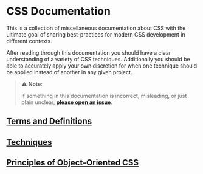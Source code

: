 # CSS Documentation

This is a collection of miscellaneous documentation about CSS with the ultimate goal of sharing best-practices for modern CSS development in different contexts.

After reading through this documentation you should have a clear understanding of a variety of CSS techniques. Additionally you should be able to accurately apply your own discretion for when one technique should be applied instead of another in any given project.

> :warning: **Note**:
> 
> If something in this documentation is incorrect, misleading, or just plain unclear, [**please open an issue**][issues].

## [Terms and Definitions][pedantry]

## [Techniques][tech]

<!-- ## [Princples of Imperative/Procedural/Structured/Modular CSS][pics] -->

## [Principles of Object-Oriented CSS][poo]

[issues]: https://github.com/tleverett/CSS-Documentation/issues/new
[pedantry]: terms-and-definitions
[poo]: principles-of-object-oriented-css
[tech]: techniques
